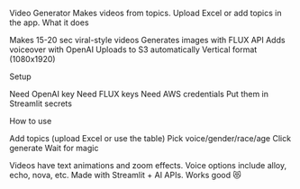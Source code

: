 Video Generator 
Makes videos from topics. Upload Excel or add topics in the app.
What it does

Makes 15-20 sec viral-style videos
Generates images with FLUX API
Adds voiceover with OpenAI
Uploads to S3 automatically
Vertical format (1080x1920)

Setup

Need OpenAI key
Need FLUX keys
Need AWS credentials
Put them in Streamlit secrets

How to use

Add topics (upload Excel or use the table)
Pick voice/gender/race/age
Click generate
Wait for magic

Videos have text animations and zoom effects. Voice options include alloy, echo, nova, etc.
Made with Streamlit + AI APIs. Works good 😻
